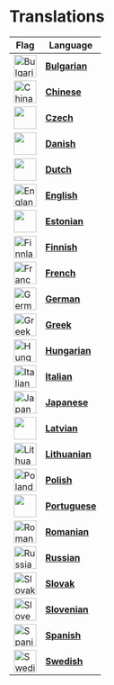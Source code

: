 # Translations

|Flag|Language|
|---|---|
|<img title="Bulgarian" alt="Bulgaria" src="https://crearts-community.github.io/Assets/languages/bulgarian.png" width="40">|[**Bulgarian**](https://github.com/CorellanStoma/Friends-Grid/blob/main/.github/docs/01-readme/bulgarian.md)|
|<img title="Chinese" alt="China" src="https://crearts-community.github.io/Assets/languages/chinese.png" width="40">|[**Chinese**](https://github.com/CorellanStoma/Friends-Grid/blob/main/.github/docs/01-readme/chinese.md)|
|<img title="Czech" alt="" src="https://crearts-community.github.io/Assets/languages/czech.png" width="40">|[**Czech**](https://github.com/CorellanStoma/Friends-Grid/blob/main/.github/docs/01-readme/czech.md)|
|<img title="Danish" alt="" src="https://crearts-community.github.io/Assets/languages/danish.png" width="40">|[**Danish**](https://github.com/CorellanStoma/Friends-Grid/blob/main/.github/docs/01-readme/danish.md)|
|<img title="Dutch" alt="" src="https://crearts-community.github.io/Assets/languages/dutch.png" width="40">|[**Dutch**](https://github.com/CorellanStoma/Friends-Grid/blob/main/.github/docs/01-readme/dutch.md)|
|<img title="English" alt="England" src="https://crearts-community.github.io/Assets/languages/english.png" width="40">|[**English**](https://github.com/CorellanStoma/Friends-Grid/blob/main/.github/docs/01-readme/english.md)|
|<img title="Estonia" alt="" src="https://crearts-community.github.io/Assets/languages/estonian.png" width="40">|[**Estonian**](https://github.com/CorellanStoma/Friends-Grid/blob/main/.github/docs/01-readme/estonian.md)|
|<img title="Finnish" alt="Finnland" src="https://crearts-community.github.io/Assets/languages/finnish.png" width="40">|[**Finnish**](https://github.com/CorellanStoma/Friends-Grid/blob/main/.github/docs/01-readme/finnish.md)|
|<img title="French" alt="France" src="https://crearts-community.github.io/Assets/languages/french.png" width="40">|[**French**](https://github.com/CorellanStoma/Friends-Grid/blob/main/.github/docs/01-readme/french.md)|
|<img title="German" alt="Germany" src="https://crearts-community.github.io/Assets/languages/german.png" width="40">|[**German**](https://github.com/CorellanStoma/Friends-Grid/blob/main/.github/docs/01-readme/german.md)|
|<img title="Greek" alt="Greek" src="https://crearts-community.github.io/Assets/languages/greek.png" width="40">|[**Greek**](https://github.com/CorellanStoma/Friends-Grid/blob/main/.github/docs/01-readme/greek.md)|
|<img title="Hungarian" alt="Hungarian" src="https://crearts-community.github.io/Assets/languages/hungarian.png" width="40">|[**Hungarian**](https://github.com/CorellanStoma/Friends-Grid/blob/main/.github/docs/01-readme/hungarian.md)|
|<img title="Italian" alt="Italian" src="https://crearts-community.github.io/Assets/languages/italian.png" width="40">|[**Italian**](https://github.com/CorellanStoma/Friends-Grid/blob/main/.github/docs/01-readme/italian.md)|
|<img title="Japanese" alt="Japan" src="https://crearts-community.github.io/Assets/languages/japanese.png" width="40">|[**Japanese**](https://github.com/CorellanStoma/Friends-Grid/blob/main/.github/docs/01-readme/japanese.md)|
|<img title="Latvian" alt="" src="https://crearts-community.github.io/Assets/languages/latvian.png" width="40">|[**Latvian**](https://github.com/CorellanStoma/Friends-Grid/blob/main/.github/docs/01-readme/latvian.md)|
|<img title="Lithuanian" alt="Lithuanian" src="https://crearts-community.github.io/Assets/languages/lithuanian.png" width="40">|[**Lithuanian**](https://github.com/CorellanStoma/Friends-Grid/blob/main/.github/docs/01-readme/lithuanian.md)|
|<img title="Polish" alt="Poland" src="https://crearts-community.github.io/Assets/languages/polish.png" width="40">|[**Polish**](https://github.com/CorellanStoma/Friends-Grid/blob/main/.github/docs/01-readme/polish.md)|
|<img title="Portuguese" alt="" src="https://crearts-community.github.io/Assets/languages/portuguese.png" width="40">|[**Portuguese**](https://github.com/CorellanStoma/Friends-Grid/blob/main/.github/docs/01-readme/portuguese.md)|
|<img title="Romanian" alt="Romanian" src="https://crearts-community.github.io/Assets/languages/romanian.png" width="40">|[**Romanian**](https://github.com/CorellanStoma/Friends-Grid/blob/main/.github/docs/01-readme/romanian.md)|
|<img title="Russian" alt="Russian" src="https://crearts-community.github.io/Assets/languages/russian.png" width="40">|[**Russian**](https://github.com/CorellanStoma/Friends-Grid/blob/main/.github/docs/01-readme/russian.md)|
|<img title="Slovak" alt="Slovak" src="https://crearts-community.github.io/Assets/languages/slovak.png" width="40">|[**Slovak**](https://github.com/CorellanStoma/Friends-Grid/blob/main/.github/docs/01-readme/slovak.md)|
|<img title="Slovenian" alt="Slovenian" src="https://crearts-community.github.io/Assets/languages/slovenian.png" width="40">|[**Slovenian**](https://github.com/CorellanStoma/Friends-Grid/blob/main/.github/docs/01-readme/slovenian.md)|
|<img title="Spanish" alt="Spanish" src="https://crearts-community.github.io/Assets/languages/spanish.png" width="40">|[**Spanish**](https://github.com/CorellanStoma/Friends-Grid/blob/main/.github/docs/01-readme/spanish.md)|
|<img title="Swedish" alt="Swedish" src="https://crearts-community.github.io/Assets/languages/swedish.png" width="40">|[**Swedish**](https://github.com/CorellanStoma/Friends-Grid/blob/main/.github/docs/01-readme/swedish.md)|
